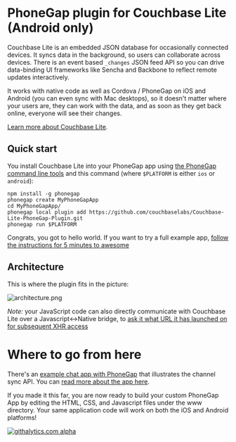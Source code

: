 # PhoneGap plugin for Couchbase Lite (Android only)

Couchbase Lite is an embedded JSON database for occasionally connected devices. It syncs data in the background, so users can collaborate across devices. There is an event based `_changes` JSON feed API so you can drive data-binding UI frameworks like Sencha and Backbone to reflect remote updates interactively.

It works with native code as well as Cordova / PhoneGap on iOS and Android (you can even sync with Mac desktops), so it doesn't matter where your users are, they can work with the data, and as soon as they get back online, everyone will see their changes.

[Learn more about Couchbase Lite](http://developer.couchbase.com/mobile/).

## Quick start

You install Couchbase Lite into your PhoneGap app using [the PhoneGap command line tools](https://github.com/phonegap/phonegap-cli/) and this command (where `$PLATFORM` is either `ios` or `android`):

```
npm install -g phonegap
phonegap create MyPhoneGapApp
cd MyPhoneGapApp/
phonegap local plugin add https://github.com/couchbaselabs/Couchbase-Lite-PhoneGap-Plugin.git
phonegap run $PLATFORM
```

Congrats, you got to hello world. If you want to try a full example app, [follow the instructions for 5 minutes to awesome](http://docs.couchbase.com/couchbase-lite/cbl-phonegap/#getting-started-in-5-minutes)

## Architecture

This is where the plugin fits in the picture:

![architecture.png](http://cl.ly/image/3b15030Y3f0q/couchbase-lite-phonegap-plugin-android.png)

_Note:_ your JavaScript code can also directly communicate with Couchbase Lite over a Javascript<->Native bridge, to [ask it what URL it has launched on for subsequent XHR access](https://github.com/couchbaselabs/LiteGap/blob/master/www/litegap-example.html)

# Where to go from here

There's an [example chat app with PhoneGap](https://github.com/couchbaselabs/CouchChat-PhoneGap) that illustrates the channel sync API. You can [read more about the app here](https://github.com/couchbaselabs/CouchChat-PhoneGap).

If you made it this far, you are now ready to build your custom PhoneGap App by editing the HTML, CSS, and Javascript files under the www directory.  Your same application code will work on both the iOS and Android platforms!

[![githalytics.com alpha](https://cruel-carlota.pagodabox.com/6c4d5c48d78a787fd11642029c32bb88 "githalytics.com")](http://githalytics.com/couchbaselabs/Couchbase-Lite-PhoneGap-Plugin)

